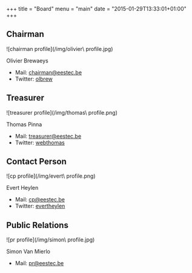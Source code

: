 +++
title = "Board"
menu = "main"
date = "2015-01-29T13:33:01+01:00"
+++

Chairman
--------
![chairman profile](/img/olivier\ profile.jpg)

Olivier Brewaeys

* Mail: <chairman@eestec.be>
* Twitter: [olbrew](https://twitter.com/olbrew)

Treasurer
---------
![treasurer profile](/img/thomas\ profile.png)

Thomas Pinna

* Mail: <treasurer@eestec.be>
* Twitter: [webthomas](https://twitter.com/webthomas)

Contact Person
--------------
![cp profile](/img/evert\ profile.png)

Evert Heylen

* Mail: <cp@eestec.be>
* Twitter: [evertheylen](https://twitter.com/evertheylen)

Public Relations
----------------
![pr profile](/img/simon\ profile.jpg)

Simon Van Mierlo

* Mail: <pr@eestec.be>
